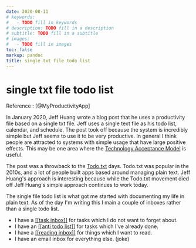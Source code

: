 ```yaml
---
date: 2020-08-11
# keywords:
#   - TODO fill in keywords
# description: TODO fill in a description
# subtitle: TODO fill in a subtitle
# images:
#   - TODO fill in images
toc: false
markup: pandoc
title: single txt file todo list
---
```


# single txt file todo list

Reference
: [@MyProductivityApp]

In January 2020, Jeff Huang wrote a blog post that he uses a productivity file based on a single txt file.
Jeff uses a single text file as his todo list, calendar, and schedule.
The post took off because the system is incredibly simple but Jeff seems to use it to be very productive.
In general I think people are attracted to systems with simple usage that have large positive effects.
This may be one area where the [Technology Acceptance Model](https://en.wikipedia.org/wiki/Technology_acceptance_model) is useful.

The post was a throwback to the [Todo.txt](http://todotxt.org/) days.
Todo.txt was popular in the 2010s, and a lot of people built apps based around managing plain text.
Jeff Huang's approach is interesting because while the Todo.txt movement died off Jeff Huang's simple approach continues to work today.

The single file todo list is what got me started with documenting my life in plain text.
As of the day I'm writing this I main a couple of inboxes rather than a single todo list.

- I have a [[[task inbox]]](../inboxes/task-inbox) for tasks which I do not want to forget about.
- I have an [[[anti todo list]]](../inboxes/anti-todo-list) for tasks which I've already done.
- I have a [[[reading inbox]]](../inboxes/reading-inbox) for things which I want to read.
- I have an email inbox for everything else. (joke)

